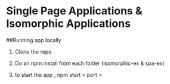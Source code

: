 # Single Page Applications & Isomorphic Applications

##Running app locally

1) Clone the repo 

2) Do an npm install from each folder (isomorphic-ex & spa-ex)

3) to start the app , npm start < port >


